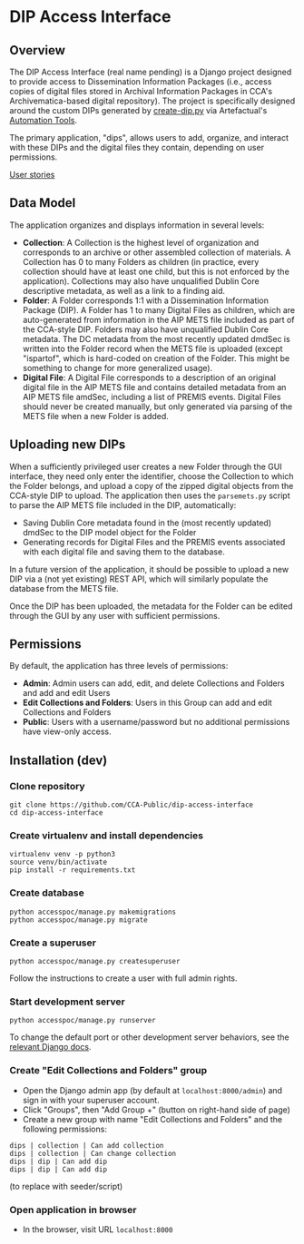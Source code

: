 # DIP Access Interface

## Overview

The DIP Access Interface (real name pending) is a Django project designed to provide access to Dissemination Information Packages (i.e., access copies of digital files stored in Archival Information Packages in CCA's Archivematica-based digital repository). The project is specifically designed around the custom DIPs generated by [create-dip.py](https://github.com/artefactual/automation-tools/blob/master/aips/create_dip.py) via Artefactual's [Automation Tools](https://github.com/artefactual/automation-tools).

The primary application, "dips", allows users to add, organize, and interact with these DIPs and the digital files they contain, depending on user permissions.

[User stories](https://github.com/CCA-Public/dip-access-interface/wiki/User-Stories)

## Data Model

The application organizes and displays information in several levels:

* **Collection**: A Collection is the highest level of organization and corresponds to an archive or other assembled collection of materials. A Collection has 0 to many Folders as children (in practice, every collection should have at least one child, but this is not enforced by the application). Collections may also have unqualified Dublin Core descriptive metadata, as well as a link to a finding aid.
* **Folder**: A Folder corresponds 1:1 with a Dissemination Information Package (DIP). A Folder has 1 to many Digital Files as children, which are auto-generated from information in the AIP METS file included as part of the CCA-style DIP. Folders may also have unqualified Dublin Core metadata. The DC metadata from the most recently updated dmdSec is written into the Folder record when the METS file is uploaded (except "ispartof", which is hard-coded on creation of the Folder. This might be something to change for more generalized usage).
* **Digital File**: A Digital File corresponds to a description of an original digital file in the AIP METS file and contains detailed metadata from an AIP METS file amdSec, including a list of PREMIS events. Digital Files should never be created manually, but only generated via parsing of the METS file when a new Folder is added.

## Uploading new DIPs

When a sufficiently privileged user creates a new Folder through the GUI interface, they need only enter the identifier, choose the Collection to which the Folder belongs, and upload a copy of the zipped digital objects from the CCA-style DIP to upload. The application then uses the `parsemets.py` script to parse the AIP METS file included in the DIP, automatically:

* Saving Dublin Core metadata found in the (most recently updated) dmdSec to the DIP model object for the Folder
* Generating records for Digital Files and the PREMIS events associated with each digital file and saving them to the database.

In a future version of the application, it should be possible to upload a new DIP via a (not yet existing) REST API, which will similarly populate the database from the METS file.

Once the DIP has been uploaded, the metadata for the Folder can be edited through the GUI by any user with sufficient permissions.

## Permissions

By default, the application has three levels of permissions:

* **Admin**: Admin users can add, edit, and delete Collections and Folders and add and edit Users
* **Edit Collections and Folders**: Users in this Group can add and edit Collections and Folders
* **Public**: Users with a username/password but no additional permissions have view-only access.

## Installation (dev)

### Clone repository

```
git clone https://github.com/CCA-Public/dip-access-interface
cd dip-access-interface
```

### Create virtualenv and install dependencies

```
virtualenv venv -p python3  
source venv/bin/activate  
pip install -r requirements.txt
```

### Create database

```
python accesspoc/manage.py makemigrations
python accesspoc/manage.py migrate
```

### Create a superuser

`python accesspoc/manage.py createsuperuser`

Follow the instructions to create a user with full admin rights.

### Start development server

`python accesspoc/manage.py runserver`

To change the default port or other development server behaviors, see the [relevant Django docs](https://docs.djangoproject.com/en/1.11/intro/tutorial01/#the-development-server).

### Create "Edit Collections and Folders" group

* Open the Django admin app (by default at `localhost:8000/admin`) and sign in with your superuser account.  
* Click "Groups", then "Add Group +" (button on right-hand side of page)  
* Create a new group with name "Edit Collections and Folders" and the following permissions:

```
dips | collection | Can add collection
dips | collection | Can change collection
dips | dip | Can add dip
dips | dip | Can add dip
```

(to replace with seeder/script)

### Open application in browser  

* In the browser, visit URL `localhost:8000`  
